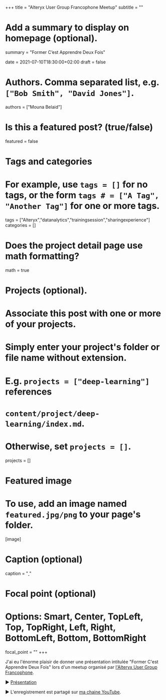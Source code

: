 +++
title = "Alteryx User Group Francophone Meetup"
subtitle = ""

# Add a summary to display on homepage (optional).
summary = "Former C’est Apprendre Deux Fois"

date = 2021-07-10T18:30:00+02:00
draft = false

# Authors. Comma separated list, e.g. `["Bob Smith", "David Jones"]`.
authors = ["Mouna Belaid"]

# Is this a featured post? (true/false)
featured = false

# Tags and categories
# For example, use `tags = []` for no tags, or the form `tags # = ["A Tag", "Another Tag"]` for one or more tags.
tags = ["Alteryx","datanalytics","trainingsession","sharingexperience"]
categories = []

# Does the project detail page use math formatting?
math = true

# Projects (optional).
#   Associate this post with one or more of your projects.
#   Simply enter your project's folder or file name without extension.
#   E.g. `projects = ["deep-learning"]` references 
#   `content/project/deep-learning/index.md`.
#   Otherwise, set `projects = []`.
projects = []

# Featured image
# To use, add an image named `featured.jpg/png` to your page's folder. 
[image]
  # Caption (optional)
  caption = "[ ]()"

  # Focal point (optional)
  # Options: Smart, Center, TopLeft, Top, TopRight, Left, Right, BottomLeft, Bottom, BottomRight
  focal_point = ""
+++

J'ai eu l'énorme plaisir de donner une présentation intitulée "Former C'est Apprendre Deux Fois" lors d'un meetup organisé par [l'Alteryx User Group Francophone](https://community.alteryx.com/t5/Paris-FR-Francais/AUG-Francophone-Virtuel-4-Mardi-06-Juillet-2021-de-18h15-a-19h30/gpm-p/776663/highlight/true). 


:arrow_forward: [Présentation](https://drive.google.com/file/d/1b_YAE_InIy80JAQ05-dJfeTTfI8aznhk/view?usp=sharing)

:arrow_forward: L'enregistrement est partagé sur [ma chaine YouTube](https://youtu.be/pYIqhUQUxow).




